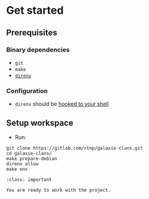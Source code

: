 # Get started

## Prerequisites

### Binary dependencies

* `git`
* `make`
* [`direnv`](https://direnv.net/docs/installation.html)

### Configuration

* `direnv` should be [hooked to your shell](https://direnv.net/docs/hook.html)

## Setup workspace

* Run:

```{code} bash
git clone https://gitlab.com/rtnp/galaxie-clans.git
cd galaxie-clans/
make prepare-debian
direnv allow
make env
```

```{admonition} CONGRATULATIONS
:class: important

You are ready to work with the project.
```
